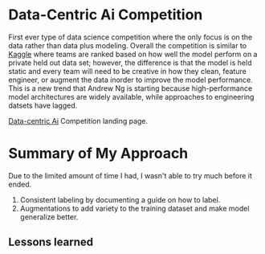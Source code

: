 # Data-Centric Ai Competition

First ever type of data science competition where the only focus is on the data rather than data plus modeling. Overall the competition is similar to [Kaggle](https://www.kaggle.com/) where teams are ranked based on how well the model perform on a private held out data set; however, the difference is that the model is held static and every team will need to be creative in how they clean, feature engineer, or augment the data inorder to improve the model performance. This is a new trend that Andrew Ng is starting because high-performance model architectures are widely available, while approaches to engineering datsets have lagged.

[Data-centric Ai](https://https-deeplearning-ai.github.io/data-centric-comp/) Competition landing page.

# Summary of My Approach

Due to the limited amount of time I had, I wasn't able to try much before it ended.

1. Consistent labeling by documenting a guide on how to label.
1. Augmentations to add variety to the training dataset and make model generalize better.

## Lessons learned
